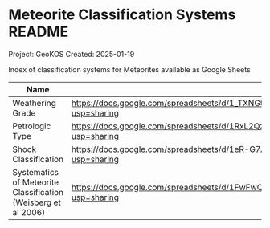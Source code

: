# Meteorite Classification Systems README
Project: GeoKOS
Created: 2025-01-19

Index of classification systems for Meteorites available as Google Sheets

| Name | URL                                                                                                   |
| -- |-------------------------------------------------------------------------------------------------------|
| Weathering Grade | https://docs.google.com/spreadsheets/d/1_TXNG9_5KofFEqA06IWZXfA2amn5VM9ZhY8iEzfnXMQ/edit?usp=sharing  |
| Petrologic Type | https://docs.google.com/spreadsheets/d/1RxL2QzhlMxrHswTBiFC3pyQdCKhJl9ASc211VN-9uKk/edit?usp=sharing  |
| Shock Classification | https://docs.google.com/spreadsheets/d/1eR-G7AGsTpTGusNTzl1hHsdpNMaImben-t3Vow0Gx84/edit?usp=sharing  |
| Systematics of Meteorite Classification (Weisberg et al 2006) | https://docs.google.com/spreadsheets/d/1FwFwQ0FcgEKiglS3_oHmi0ZLGlbI86hWhzNqb2kAgs0/edit?usp=sharing |
